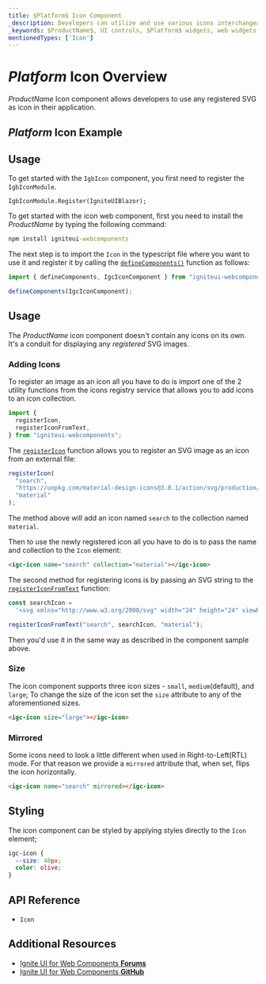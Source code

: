 ```yaml
---
title: $Platform$ Icon Component
_description: Developers can utilize and use various icons interchangeably with custom colors and more with $ProductName$ Icon component.
_keywords: $ProductName$, UI controls, $Platform$ widgets, web widgets, UI widgets, $Platform$, Native $Platform$ Components Suite, Native $Platform$ Controls, Native $Platform$ Components Library, $Platform$ Icon components, $Platform$ Icon controls
mentionedTypes: ['Icon']
---
```


# $Platform$ Icon Overview

$ProductName$ Icon component allows developers to use any registered SVG as icon in their application.

## $Platform$ Icon Example

<code-view style="height: 50px"
           data-demos-base-url="{environment:demosBaseUrl}"
           iframe-src="{environment:demosBaseUrl}/layouts/icon-sizing" alt="$Platform$ Icon Example"
           github-src="layouts/icon/sizing">
</code-view>

<div class="divider--half"></div>

## Usage

<!-- Blazor -->

To get started with the `IgbIcon` component, you first need to register the `IgbIconModule`.

```razor
IgbIconModule.Register(IgniteUIBlazor);
```

<!-- end: Blazor -->

<div class="divider--half"></div>

<!-- WebComponents -->

To get started with the icon web component, first you need to install the $ProductName$ by typing the following command:

```cmd
npm install igniteui-webcomponents
```

The next step is to import the `Icon` in the typescript file where you want to use it and register it by calling the [`defineComponents()`]({environment:wcApiUrl}/index.html#defineComponents) function as follows:

<!-- end: WebComponents -->

<div class="divider--half"></div>

```ts
import { defineComponents, IgcIconComponent } from "igniteui-webcomponents";

defineComponents(IgcIconComponent);
```

## Usage

The $ProductName$ icon component doesn't contain any icons on its own. It's a conduit for displaying any _registered_ SVG images.

### Adding Icons

To register an image as an icon all you have to do is import one of the 2 utility functions from the icons registry service that allows you to add icons to an icon collection.

```ts
import {
  registerIcon,
  registerIconFromText,
} from "igniteui-webcomponents";
```

The [`registerIcon`]({environment:wcApiUrl}/index.html#registerIcon) function allows you to register an SVG image as an icon from an external file:

```ts
registerIcon(
  "search",
  "https://unpkg.com/material-design-icons@3.0.1/action/svg/production/ic_build_24px.svg",
  "material"
);
```

The method above will add an icon named `search` to the collection named `material`.

Then to use the newly registered icon all you have to do is to pass the name and collection to the `Icon` element:

```html
<igc-icon name="search" collection="material"></igc-icon>
```

The second method for registering icons is by passing an SVG string to the [`registerIconFromText`]({environment:wcApiUrl}/index.html#registerIconFromText) function:

```ts
const searchIcon =
  '<svg xmlns="http://www.w3.org/2000/svg" width="24" height="24" viewBox="0 0 24 24"><path d="M15.5 14h-.79l-.28-.27C15.41 12.59 16 11.11 16 9.5 16 5.91 13.09 3 9.5 3S3 5.91 3 9.5 5.91 16 9.5 16c1.61 0 3.09-.59 4.23-1.57l.27.28v.79l5 4.99L20.49 19l-4.99-5zm-6 0C7.01 14 5 11.99 5 9.5S7.01 5 9.5 5 14 7.01 14 9.5 11.99 14 9.5 14z"/></svg>';

registerIconFromText("search", searchIcon, "material");
```

Then you'd use it in the same way as described in the component sample above.

### Size

The icon component supports three icon sizes - `small`, `medium`(default), and `large`; To change the size of the icon set the `size` attribute to any of the aforementioned sizes.

```html
<igc-icon size="large"></igc-icon>
```

<code-view style="height: 50px"
           data-demos-base-url="{environment:demosBaseUrl}"
           iframe-src="{environment:demosBaseUrl}/layouts/icon-sizing" alt="$Platform$ Icon Sizing"
           github-src="layouts/icon/sizing">
</code-view>

### Mirrored

Some icons need to look a little different when used in Right-to-Left(RTL) mode. For that reason we provide a `mirrored` attribute that, when set, flips the icon horizontally.

```html
<igc-icon name="search" mirrored></igc-icon>
```

## Styling

The icon component can be styled by applying styles directly to the `Icon` element;

```css
igc-icon {
  --size: 48px;
  color: olive;
}
```

<code-view style="height: 70px"
           data-demos-base-url="{environment:demosBaseUrl}"
           iframe-src="{environment:demosBaseUrl}/layouts/icon-styling" alt="$Platform$ Icon Sizing"
           github-src="layouts/icon/styling">
</code-view>

## API Reference

* `Icon`

## Additional Resources

<div class="divider--half"></div>

* [Ignite UI for Web Components **Forums**](https://www.infragistics.com/community/forums/f/ignite-ui-for-web-components)
* [Ignite UI for Web Components **GitHub**](https://github.com/IgniteUI/igniteui-webcomponents)

